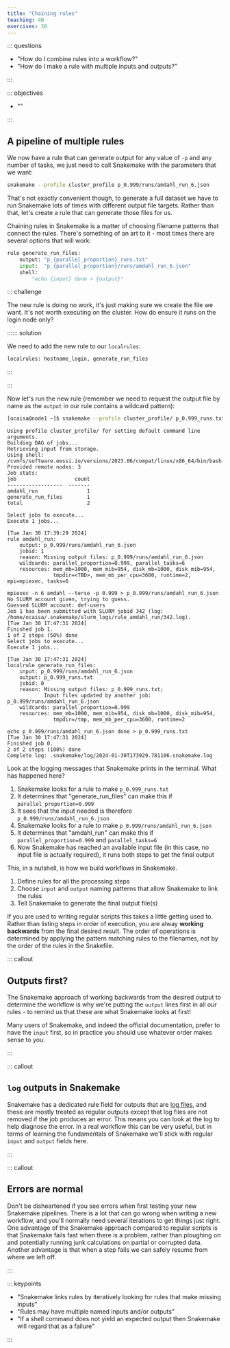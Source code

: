 ```yaml
---
title: "Chaining rules"
teaching: 40
exercises: 30
---
```


::: questions

- "How do I combine rules into a workflow?"
- "How do I make a rule with multiple inputs and outputs?"

:::

::: objectives

- ""

:::

## A pipeline of multiple rules

We now have a rule that can generate output for any value of `-p` and any number
of tasks, we just need to call Snakemake with the parameters that we want:

```bash
snakemake --profile cluster_profile p_0.999/runs/amdahl_run_6.json
```

That's not exactly convenient though, to generate a full dataset we have to run
Snakemake lots of times with different output file targets. Rather than that,
let's create a rule that can generate those files for us.

Chaining rules in Snakemake is a matter of choosing filename patterns that
connect the rules.
There's something of an art to it - most times there are several options that
will work:

```python
rule generate_run_files:
    output: "p_{parallel_proportion}_runs.txt"
    input:  "p_{parallel_proportion}/runs/amdahl_run_6.json"
    shell:
        "echo {input} done > {output}"
```

::: challenge

The new rule is doing no work, it's just making sure we create the file we want.
It's not worth executing on the cluster. How do ensure it runs on the login node
only?

:::::: solution

We need to add the new rule to our `localrules`:

```python
localrules: hostname_login, generate_run_files
```

:::

:::

Now let's run the new rule (remember we need to request the output file by name
as the `output` in our rule contains a wildcard pattern):

```bash
[ocaisa@node1 ~]$ snakemake --profile cluster_profile/ p_0.999_runs.txt
```

```output
Using profile cluster_profile/ for setting default command line arguments.
Building DAG of jobs...
Retrieving input from storage.
Using shell: /cvmfs/software.eessi.io/versions/2023.06/compat/linux/x86_64/bin/bash
Provided remote nodes: 3
Job stats:
job                   count
------------------  -------
amdahl_run                1
generate_run_files        1
total                     2

Select jobs to execute...
Execute 1 jobs...

[Tue Jan 30 17:39:29 2024]
rule amdahl_run:
    output: p_0.999/runs/amdahl_run_6.json
    jobid: 1
    reason: Missing output files: p_0.999/runs/amdahl_run_6.json
    wildcards: parallel_proportion=0.999, parallel_tasks=6
    resources: mem_mb=1000, mem_mib=954, disk_mb=1000, disk_mib=954,
               tmpdir=<TBD>, mem_mb_per_cpu=3600, runtime=2, mpi=mpiexec, tasks=6

mpiexec -n 6 amdahl --terse -p 0.999 > p_0.999/runs/amdahl_run_6.json
No SLURM account given, trying to guess.
Guessed SLURM account: def-users
Job 1 has been submitted with SLURM jobid 342 (log: /home/ocaisa/.snakemake/slurm_logs/rule_amdahl_run/342.log).
[Tue Jan 30 17:47:31 2024]
Finished job 1.
1 of 2 steps (50%) done
Select jobs to execute...
Execute 1 jobs...

[Tue Jan 30 17:47:31 2024]
localrule generate_run_files:
    input: p_0.999/runs/amdahl_run_6.json
    output: p_0.999_runs.txt
    jobid: 0
    reason: Missing output files: p_0.999_runs.txt;
            Input files updated by another job: p_0.999/runs/amdahl_run_6.json
    wildcards: parallel_proportion=0.999
    resources: mem_mb=1000, mem_mib=954, disk_mb=1000, disk_mib=954,
               tmpdir=/tmp, mem_mb_per_cpu=3600, runtime=2

echo p_0.999/runs/amdahl_run_6.json done > p_0.999_runs.txt
[Tue Jan 30 17:47:31 2024]
Finished job 0.
2 of 2 steps (100%) done
Complete log: .snakemake/log/2024-01-30T173929.781106.snakemake.log
```

Look at the logging messages that Snakemake prints in the terminal.
What has happened here?

1. Snakemake looks for a rule to make `p_0.999_runs.txt`
1. It determines that "generate_run_files" can make this if
   `parallel_proportion=0.999`
1. It sees that the input needed is therefore `p_0.999/runs/amdahl_run_6.json`
1. Snakemake looks for a rule to make `p_0.999/runs/amdahl_run_6.json`
1. It determines that "amdahl_run" can make this if `parallel_proportion=0.999`
   and `parallel_tasks=6`
1. Now Snakemake has reached an available input file (in this case, no input
   file is actually required), it runs both steps to get the final output

This, in a nutshell, is how we build workflows in Snakemake.

1. Define rules for all the processing steps
1. Choose `input` and `output` naming patterns that allow Snakemake to link the
   rules
1. Tell Snakemake to generate the final output file(s)

If you are used to writing regular scripts this takes a little
getting used to. Rather than listing steps in order of execution, you are alway
**working backwards** from the final desired result. The order of operations is
determined by applying the pattern matching rules to the filenames, not by the
order of the rules in the Snakefile.

::: callout

## Outputs first?

The Snakemake approach of working backwards from the desired output to determine
the workflow is why we're putting the `output` lines first in all our rules - to
remind us that these are what Snakemake looks at first!

Many users of Snakemake, and indeed the official documentation, prefer to have
the `input` first, so in practice you should use whatever order makes sense to
you.

:::

::: callout 

## `log` outputs in Snakemake

Snakemake has a dedicated rule field for outputs that are
[log files](https://snakemake.readthedocs.io/en/stable/snakefiles/rules.html#log-files),
and these are mostly treated as regular outputs except that log files are not
removed if the job produces an error. This means you can look at the log to help
diagnose the error. In a real workflow this can be very useful, but in terms of
learning the fundamentals of Snakemake we'll stick with regular `input` and
`output` fields here.

:::

::: callout

## Errors are normal

Don't be disheartened if you see errors when first testing
your new Snakemake pipelines. There is a lot that can go wrong when writing a
new workflow, and you'll normally need several iterations to get things just
right. One advantage of the Snakemake approach compared to regular scripts is
that Snakemake fails fast when there is a problem, rather than ploughing on
and potentially running junk calculations on partial or corrupted data. Another
advantage is that when a step fails we can safely resume from where we left off.

:::



::: keypoints

- "Snakemake links rules by iteratively looking for rules that make missing
  inputs"
- "Rules may have multiple named inputs and/or outputs"
- "If a shell command does not yield an expected output then Snakemake will
  regard that as a failure"

:::

